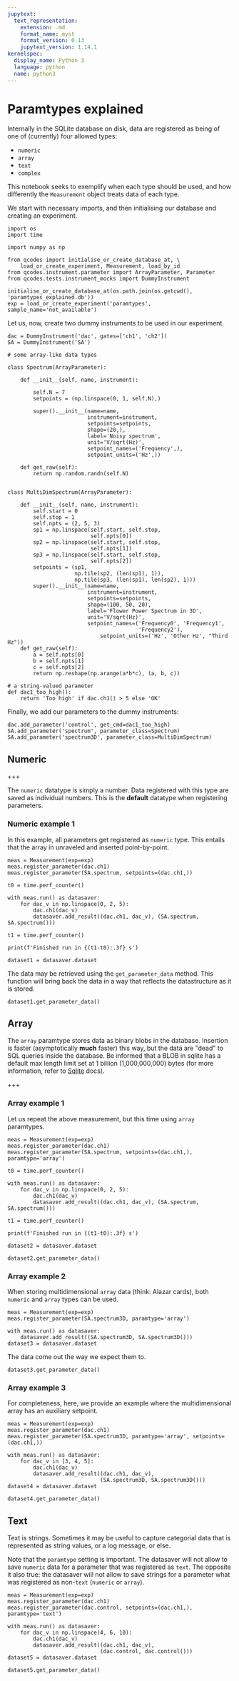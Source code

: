 ```yaml
---
jupytext:
  text_representation:
    extension: .md
    format_name: myst
    format_version: 0.13
    jupytext_version: 1.14.1
kernelspec:
  display_name: Python 3
  language: python
  name: python3
---
```


# Paramtypes explained

Internally in the SQLite database on disk, data are registered as being of one of (currently) four allowed types:

- `numeric`
- `array`
- `text`
- `complex`

This notebook seeks to exemplify when each type should be used, and how differently the `Measurement` object treats data of each type.

We start with necessary imports, and then initialising our database and creating an experiment.

```{code-cell} ipython3
import os
import time

import numpy as np

from qcodes import initialise_or_create_database_at, \
    load_or_create_experiment, Measurement, load_by_id
from qcodes.instrument.parameter import ArrayParameter, Parameter
from qcodes.tests.instrument_mocks import DummyInstrument
```

```{code-cell} ipython3
initialise_or_create_database_at(os.path.join(os.getcwd(), 'paramtypes_explained.db'))
exp = load_or_create_experiment('paramtypes', sample_name='not_available')
```

Let us, now, create two dummy instruments to be used in our experiment.

```{code-cell} ipython3
dac = DummyInstrument('dac', gates=['ch1', 'ch2'])
SA = DummyInstrument('SA')
```

```{code-cell} ipython3
# some array-like data types

class Spectrum(ArrayParameter):
    
    def __init__(self, name, instrument):
        
        self.N = 7
        setpoints = (np.linspace(0, 1, self.N),)
    
        super().__init__(name=name,
                         instrument=instrument,
                         setpoints=setpoints,
                         shape=(20,),
                         label='Noisy spectrum',
                         unit='V/sqrt(Hz)',
                         setpoint_names=('Frequency',),
                         setpoint_units=('Hz',))
        
    def get_raw(self):
        return np.random.randn(self.N)
    

class MultiDimSpectrum(ArrayParameter):
    
    def __init__(self, name, instrument):
        self.start = 0
        self.stop = 1
        self.npts = (2, 5, 3)
        sp1 = np.linspace(self.start, self.stop,
                          self.npts[0])
        sp2 = np.linspace(self.start, self.stop,
                          self.npts[1])
        sp3 = np.linspace(self.start, self.stop,
                          self.npts[2])
        setpoints = (sp1,
                     np.tile(sp2, (len(sp1), 1)),
                     np.tile(sp3, (len(sp1), len(sp2), 1)))
        super().__init__(name=name,
                         instrument=instrument,
                         setpoints=setpoints,
                         shape=(100, 50, 20),
                         label='Flower Power Spectrum in 3D',
                         unit='V/sqrt(Hz)',
                         setpoint_names=('Frequency0', 'Frequency1',
                                         'Frequency2'),
                             setpoint_units=('Hz', 'Other Hz', "Third Hz"))
    def get_raw(self):
        a = self.npts[0]
        b = self.npts[1]
        c = self.npts[2]
        return np.reshape(np.arange(a*b*c), (a, b, c))
    
# a string-valued parameter
def dac1_too_high():
    return 'Too high' if dac.ch1() > 5 else 'OK'
```

Finally, we add our parameters to the dummy instruments:

```{code-cell} ipython3
dac.add_parameter('control', get_cmd=dac1_too_high)
SA.add_parameter('spectrum', parameter_class=Spectrum)
SA.add_parameter('spectrum3D', parameter_class=MultiDimSpectrum)
```

## Numeric

+++

The `numeric` datatype is simply a number. Data registered with this type are saved as individual numbers. This is the **default** datatype when registering parameters.

### Numeric example 1

In this example, all parameters get registered as `numeric` type. This entails that the array in unraveled and inserted point-by-point.

```{code-cell} ipython3
meas = Measurement(exp=exp)
meas.register_parameter(dac.ch1)
meas.register_parameter(SA.spectrum, setpoints=(dac.ch1,))

t0 = time.perf_counter()

with meas.run() as datasaver:
    for dac_v in np.linspace(0, 2, 5):
        dac.ch1(dac_v)
        datasaver.add_result((dac.ch1, dac_v), (SA.spectrum, SA.spectrum()))

t1 = time.perf_counter()

print(f'Finished run in {(t1-t0):.3f} s')
        
dataset1 = datasaver.dataset
```

The data may be retrieved using the `get_parameter_data` method. This function will bring back the data in a way that reflects the datastructure as it is stored.

```{code-cell} ipython3
dataset1.get_parameter_data()
```

## Array

The `array` paramtype stores data as binary blobs in the database. Insertion is faster (asymptotically **much** faster) this way, but the data are "dead" to SQL queries inside the database. Be informed that a BLOB in sqlite has a default max length limit set at 1 billion (1,000,000,000) bytes (for more information, refer to [Sqlite](https://sqlite.org/limits.html) docs).

+++

### Array example 1

Let us repeat the above measurement, but this time using `array` paramtypes.

```{code-cell} ipython3
meas = Measurement(exp=exp)
meas.register_parameter(dac.ch1)
meas.register_parameter(SA.spectrum, setpoints=(dac.ch1,), paramtype='array')

t0 = time.perf_counter()

with meas.run() as datasaver:
    for dac_v in np.linspace(0, 2, 5):
        dac.ch1(dac_v)
        datasaver.add_result((dac.ch1, dac_v), (SA.spectrum, SA.spectrum()))

t1 = time.perf_counter()

print(f'Finished run in {(t1-t0):.3f} s')
        
dataset2 = datasaver.dataset
```

```{code-cell} ipython3
dataset2.get_parameter_data()
```

### Array example 2

When storing multidimensional `array` data (think: Alazar cards), both `numeric` and `array` types can be used.

```{code-cell} ipython3
meas = Measurement(exp=exp)
meas.register_parameter(SA.spectrum3D, paramtype='array')

with meas.run() as datasaver:
    datasaver.add_result((SA.spectrum3D, SA.spectrum3D()))
dataset3 = datasaver.dataset
```

The data come out the way we expect them to.

```{code-cell} ipython3
dataset3.get_parameter_data()
```

### Array example 3

For completeness, here, we provide an example where the multidimensional array has an auxiliary setpoint.

```{code-cell} ipython3
meas = Measurement(exp=exp)
meas.register_parameter(dac.ch1)
meas.register_parameter(SA.spectrum3D, paramtype='array', setpoints=(dac.ch1,))

with meas.run() as datasaver:
    for dac_v in [3, 4, 5]:
        dac.ch1(dac_v)
        datasaver.add_result((dac.ch1, dac_v),
                             (SA.spectrum3D, SA.spectrum3D()))
dataset4 = datasaver.dataset
```

```{code-cell} ipython3
dataset4.get_parameter_data()
```

## Text

Text is strings. Sometimes it may be useful to capture categorial data that is represented as string values, or a log message, or else.

Note that the `paramtype` setting is important. The datasaver will not allow to save `numeric` data for a parameter that was registered as `text`. The opposite it also true: the datasaver will not allow to save strings for a parameter what was registered as non-`text` (`numeric` or `array`).

```{code-cell} ipython3
meas = Measurement(exp=exp)
meas.register_parameter(dac.ch1)
meas.register_parameter(dac.control, setpoints=(dac.ch1,), paramtype='text')

with meas.run() as datasaver:
    for dac_v in np.linspace(4, 6, 10):
        dac.ch1(dac_v)
        datasaver.add_result((dac.ch1, dac_v),
                             (dac.control, dac.control()))
dataset5 = datasaver.dataset
```

```{code-cell} ipython3
dataset5.get_parameter_data()
```
